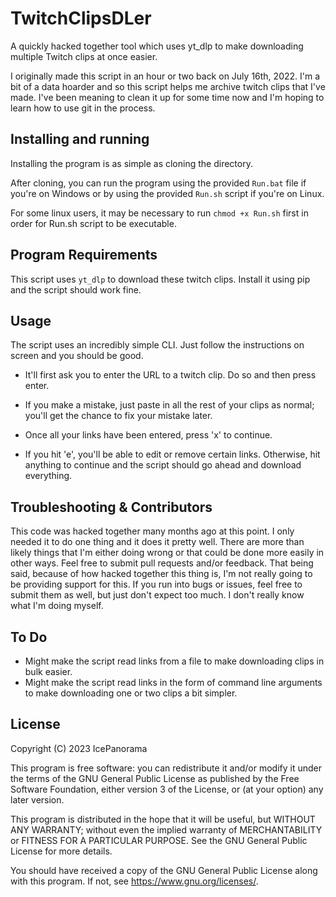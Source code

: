 # TwitchClipsDLer

A quickly hacked together tool which uses yt_dlp to make downloading multiple Twitch clips at once easier.

I originally made this script in an hour or two back on July 16th, 2022. I'm a bit of a data hoarder and so this script helps me archive twitch clips that I've made. I've been meaning to clean it up for some time now and I'm hoping to learn how to use git in the process.

## Installing and running

Installing the program is as simple as cloning the directory.

After cloning, you can run the program using the provided `Run.bat` file if you're on Windows or by using the provided `Run.sh` script if you're on Linux.

For some linux users, it may be necessary to run `chmod +x Run.sh` first in order for Run.sh script to be executable.

## Program Requirements

This script uses `yt_dlp` to download these twitch clips. Install it using pip and the script should work fine.

## Usage

The script uses an incredibly simple CLI. Just follow the instructions on screen and you should be good.

* It'll first ask you to enter the URL to a twitch clip. Do so and then press enter.

* If you make a mistake, just paste in all the rest of your clips as normal; you'll get the chance to fix your mistake later.

* Once all your links have been entered, press 'x' to continue.

* If you hit 'e', you'll be able to edit or remove certain links. Otherwise, hit anything to continue and the script should go ahead and download everything.

## Troubleshooting & Contributors

This code was hacked together many months ago at this point. I only needed it to do one thing and it does it pretty well. There are more than likely things that I'm either doing wrong or that could be done more easily in other ways. Feel free to submit pull requests and/or feedback. That being said, because of how hacked together this thing is, I'm not really going to be providing support for this. If you run into bugs or issues, feel free to submit them as well, but just don't expect too much. I don't really know what I'm doing myself.

## To Do

* Might make the script read links from a file to make downloading clips in bulk easier.
* Might make the script read links in the form of command line arguments to make downloading one or two clips a bit simpler.

## License

Copyright (C) 2023  IcePanorama

This program is free software: you can redistribute it and/or modify
it under the terms of the GNU General Public License as published by
the Free Software Foundation, either version 3 of the License, or
(at your option) any later version.

This program is distributed in the hope that it will be useful,
but WITHOUT ANY WARRANTY; without even the implied warranty of
MERCHANTABILITY or FITNESS FOR A PARTICULAR PURPOSE.  See the
GNU General Public License for more details.

You should have received a copy of the GNU General Public License
along with this program.  If not, see <https://www.gnu.org/licenses/>.

